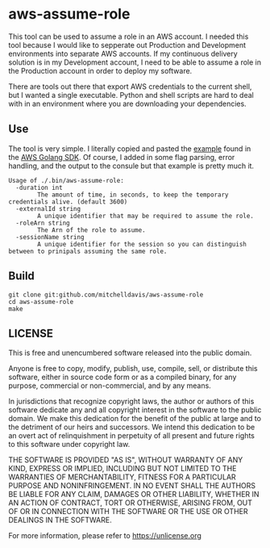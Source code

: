 aws-assume-role
===

This tool can be used to assume a role in an AWS account.  I needed this tool because I would like to sepperate out Production and Development environments into separate AWS accounts.  If my continuous delivery solution is in my Development account, I need to be able to assume a role in the Production account in order to deploy my software.

There are tools out there that export AWS credentials to the current shell, but I wanted a single executable. Python and shell scripts are hard to deal with in an environment where you are downloading your dependencies.

Use
---

The tool is very simple.  I literally copied and pasted the [example](https://docs.aws.amazon.com/sdk-for-go/api/service/sts/#STS.AssumeRole) found in the [AWS Golang SDK]().  Of course, I added in some flag parsing, error handling, and the output to the consule but that example is pretty much it.

```
Usage of ./.bin/aws-assume-role:
  -duration int
        The amount of time, in seconds, to keep the temporary credentials alive. (default 3600)
  -externalId string
        A unique identifier that may be required to assume the role.
  -roleArn string
        The Arn of the role to assume.
  -sessionName string
        A unique identifier for the session so you can distinguish between to prinipals assuming the same role.
```

Build
---

```
git clone git:github.com/mitchelldavis/aws-assume-role
cd aws-assume-role
make
```

LICENSE
---

This is free and unencumbered software released into the public domain.

Anyone is free to copy, modify, publish, use, compile, sell, or
distribute this software, either in source code form or as a compiled
binary, for any purpose, commercial or non-commercial, and by any
means.

In jurisdictions that recognize copyright laws, the author or authors
of this software dedicate any and all copyright interest in the
software to the public domain. We make this dedication for the benefit
of the public at large and to the detriment of our heirs and
successors. We intend this dedication to be an overt act of
relinquishment in perpetuity of all present and future rights to this
software under copyright law.

THE SOFTWARE IS PROVIDED "AS IS", WITHOUT WARRANTY OF ANY KIND,
EXPRESS OR IMPLIED, INCLUDING BUT NOT LIMITED TO THE WARRANTIES OF
MERCHANTABILITY, FITNESS FOR A PARTICULAR PURPOSE AND NONINFRINGEMENT.
IN NO EVENT SHALL THE AUTHORS BE LIABLE FOR ANY CLAIM, DAMAGES OR
OTHER LIABILITY, WHETHER IN AN ACTION OF CONTRACT, TORT OR OTHERWISE,
ARISING FROM, OUT OF OR IN CONNECTION WITH THE SOFTWARE OR THE USE OR
OTHER DEALINGS IN THE SOFTWARE.

For more information, please refer to <https://unlicense.org>
